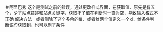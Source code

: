 ＃阿里巴秀
这个是测试之前的错误，通过更改样式界面，在获取值，原先是有五个，少了站点描述和站点关键字，获取不了值在判断时一直为空，导致输入格式不正确
解决方法，或者删除了这个多余的值，或者给两个值定义一个id，给条件判断语句获取到，也可以删了条件

